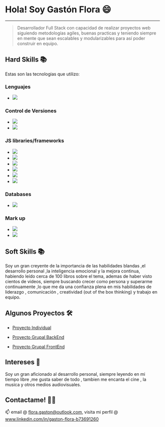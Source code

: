 #  Hola! Soy Gastón Flora 😄


---

> Desarrollador Full Stack con capacidad de realizar proyectos web siguiendo metodologías agiles, buenas practicas y teniendo siempre en mente que sean escalables y modularizables para así poder construir en equipo.

##  Hard Skills 📚

Estas son las tecnologias que utilizo:

###  Lenguajes

- ![](https://img.shields.io/badge/-JavaScript-informational?style=flat&logo=JavaScript&logoColor=white&color=2b75ed)

###  Control de Versiones

- ![](https://img.shields.io/badge/-Git-informational?style=flat&logo=Git&logoColor=white&color=2b75ed)
- ![](https://img.shields.io/badge/-GitHub-informational?style=flat&logo=GitHub&logoColor=white&color=2b75ed)

###  JS libraries/frameworks
- ![](https://img.shields.io/badge/-Express-informational?style=flat&logo=Express&logoColor=white&color=2b75ed)
- ![](https://img.shields.io/badge/-React-informational?style=flat&logo=React&logoColor=white&color=2b75ed)
- ![](https://img.shields.io/badge/-Node-informational?style=flat&logo=Nodedotjs&logoColor=white&color=2b75ed)
- ![](https://img.shields.io/badge/-Redux-informational?style=flat&logo=Redux&logoColor=white&color=2b75ed)
- ![](https://img.shields.io/badge/-Sequelize-informational?style=flat&logo=Sequelize&logoColor=white&color=2b75ed)
- ![](https://img.shields.io/badge/-Webpack-informational?style=flat&logo=Webpack&logoColor=white&color=2b75ed)

###  Databases
- ![](https://img.shields.io/badge/-PostgreSQL-informational?style=flat&logo=PostgreSQL&logoColor=white&color=2b75ed)

###  Mark up

- ![](https://img.shields.io/badge/-CSS3-informational?style=flat&logo=CSS3&logoColor=white&color=2b75ed)
- ![](https://img.shields.io/badge/-HTML5-informational?style=flat&logo=HTML5&logoColor=white&color=2b75ed)



##  Soft Skills 📚


Soy un gran creyente de la importancia de las habilidades blandas ,el desarrollo personal ,la inteligencia emocional y la mejora continua, habiendo leído cerca de 100 libros sobre el tema, ademas de haber visto cientos de videos, siempre buscando crecer como persona y superarme continuamente ,lo que me da una confianza plena en mis habilidades de liderazgo , comunicación , creatividad (out of the box thinking) y trabajo en equipo.



##  Algunos Proyectos 🛠️

-  [Proyecto Individual](https://github.com/gastonf-git/PI-Countries)

-  [Proyecto Grupal BackEnd](https://github.com/FedeU18/PF-api)

-  [Proyecto Grupal FrontEnd](https://github.com/FedeU18/PF-api)


##  Intereses 👀

Soy un gran aficionado al desarrollo personal, siempre leyendo en mi tiempo libre ,me gusta saber de todo , tambien me encanta el cine , la musica y otros medios audiovisuales.

##  Contactame! ✍🏽

📫  email  @ flora.gaston@outlook.com, visita mi perfil @ www.linkedin.com/in/gaston-flora-b73691260

